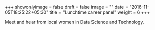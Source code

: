 +++
showonlyimage = false
draft = false
image = ""
date = "2016-11-05T18:25:22+05:30"
title = "Lunchtime career panel"
weight = 6
+++

Meet and hear from local women in Data Science and Technology. 

